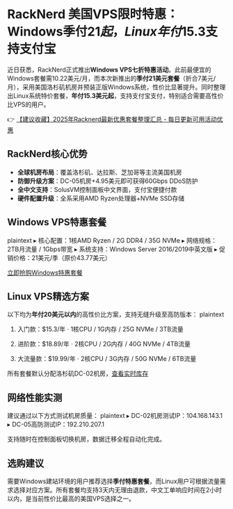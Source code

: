 # RackNerd 美国VPS限时特惠：Windows季付$21起，Linux年付$15.3支持支付宝

近日获悉，RackNerd正式推出**Windows VPS七折特惠活动**。此前最便宜的Windows套餐需10.22美元/月，而本次新推出的**季付21美元套餐**（折合7美元/月），采用美国洛杉矶机房并预装正版Windows系统，性价比显著提升。同时整理出Linux系统特价套餐，**年付15.3美元起**，支持支付宝支付，特别适合需要高性价比VPS的用户。

👉 [【建议收藏】2025年Racknerd最新优惠套餐整理汇总 - 每日更新可用活动优惠](https://bit.ly/Rack_Nerd)

## RackNerd核心优势
- **全球机房布局**：覆盖洛杉矶、达拉斯、芝加哥等主流美国机房
- **防御升级方案**：DC-05机房+4.95美元即可获得60Gbps DDoS防护
- **全中文支持**：SolusVM控制面板中文界面，支付宝便捷付款
- **硬件配置升级**：全系采用AMD Ryzen处理器+NVMe SSD存储

## Windows VPS特惠套餐
plaintext
▸ 核心配置：1核AMD Ryzen / 2G DDR4 / 35G NVMe
▸ 网络规格：2TB月流量 / 1Gbps带宽
▸ 系统支持：Windows Server 2016/2019中英文版
▸ 促销价格：21美元/季（原价43.77美元）

[立即抢购Windows特惠套餐](https://bit.ly/Rack_Nerd)

## Linux VPS精选方案
以下均为**年付20美元以内**的高性价比方案，支持无缝升级至高防版本：
plaintext
1. 入门款：$15.3/年
   · 1核CPU / 1G内存 / 25G NVMe / 3TB流量

2. 进阶款：$18.89/年 
   · 2核CPU / 2G内存 / 40G NVMe / 4TB流量

3. 大流量款：$19.99/年
   · 2核CPU / 3G内存 / 50G NVMe / 6TB流量

所有套餐默认分配洛杉矶DC-02机房，[查看实时库存](https://bit.ly/Rack_Nerd)

## 网络性能实测
建议通过以下方式测试机房质量：
plaintext
▸ DC-02机房测试IP：104.168.143.1
▸ DC-05高防测试IP：192.210.207.1

支持随时在控制面板切换机房，数据迁移全程自动化完成。

## 选购建议
需要Windows建站环境的用户推荐选择**季付特惠套餐**，而Linux用户可根据流量需求选择对应方案。所有套餐均支持3天内无理由退款，中文工单响应时间在2小时以内，是当前性价比最高的美国VPS选择之一。